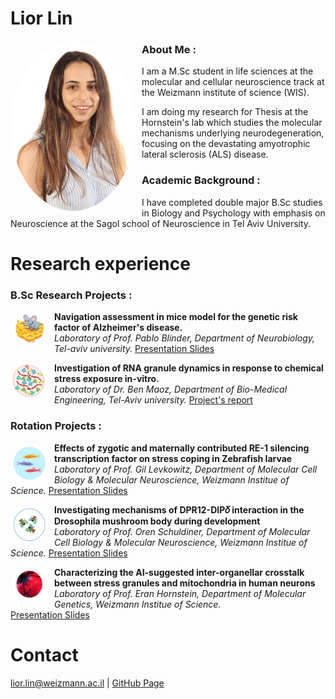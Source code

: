 # Lior Lin

<img src="My_image_screenshot.jpg" align="left" width="200" style="border-radius: 50%; margin-right: 10px;">

### About Me :
I am a M.Sc student in life sciences at the molecular and cellular neuroscience track at the Weizmann institute of science (WIS).

I am doing my research for Thesis at the Hornstein's lab which studies the molecular mechanisms underlying neurodegeneration, focusing on the devastating amyotrophic lateral sclerosis (ALS) disease. 

### Academic Background :
I have completed double major B.Sc studies in Biology and Psychology with emphasis on Neuroscience at the Sagol school of Neuroscience in Tel Aviv University.

# Research experience 
### B.Sc Research Projects :

<img src="Mouse_in_Maze.jpg" align="left" width="60" length="60" style="border-radius: 50%; margin-right: 10px;">

**Navigation assessment in mice model for the genetic risk factor of Alzheimer's disease.** <br> 
_Laboratory of Prof. Pablo Blinder, Department of Neurobiology, Tel-aviv university._ 
[Presentation Slides](https://github.com/LiorLin/LiorLin.github.io/blob/main/Assesing%20spatial%20memory%20in%20ApoE4%20mice%20presentation_PDF.pdf)

<img src="SG_image.jpg" align="left" width="60" length="60" style="border-radius: 50%; margin-right: 10px;">

**Investigation of RNA granule dynamics in response to chemical stress exposure in-vitro.** <br>
_Laboratory of Dr. Ben Maoz, Department of Bio-Medical Engineering, Tel-Aviv university._ [Project's report](https://github.com/LiorLin/LiorLin.github.io/blob/main/Research%20Project's%20report%20-%20Lior%20Lin.pdf)

### Rotation Projects :
<img src="Zebra_fish_Image.jpg" align="left" width="60" length="60" style="border-radius: 50%; margin-right: 10px;">

**Effects of zygotic and maternally contributed RE-1 silencing transcription factor on stress coping in Zebrafish larvae** <br>
_Laboratory of Prof. Gil Levkowitz, Department of Molecular Cell Biology & Molecular Neuroscience, Weizmann Institue of Science._ [Presentation Slides](https://github.com/LiorLin/LiorLin.github.io/blob/main/Rotations%20seminar%20presentation%20-%20new.pdf)

<img src="Drosophila_image.jpg" align="left" width="60" length="60" style="border-radius: 50%; margin-right: 10px;">

**Investigating  mechanisms of DPR12-DIP𝛿 interaction in the Drosophila mushroom body during development** <br>
_Laboratory of Prof. Oren Schuldiner, Department of Molecular Cell Biology & Molecular Neuroscience, Weizmann Institue of Science._ [Presentation Slides](https://github.com/LiorLin/LiorLin.github.io/blob/main/Presentation%20schuldiner%20lab.pdf)

<img src="Neurons_in_dish_image.jpg" align="left" width="60" length="60" style="border-radius: 50%; margin-right: 10px;">

**Characterizing the AI-suggested inter-organellar crosstalk between stress granules and mitochondria in human neurons** <br>
_Laboratory of Prof. Eran Hornstein, Department of Molecular Genetics, Weizmann Institue of Science._ <br>
[Presentation Slides](https://github.com/LiorLin/LiorLin.github.io/blob/main/Hornstein's%20Rotation%20presentation.pdf)

# Contact 
lior.lin@weizmann.ac.il | [GitHub Page](https://github.com/LiorLin)
